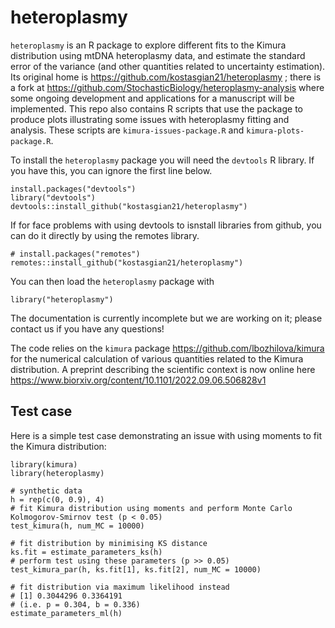 # heteroplasmy

`heteroplasmy` is an R package to explore different fits to the Kimura distribution using mtDNA heteroplasmy data, and estimate the standard error of the variance (and other quantities related to uncertainty estimation). Its original home is https://github.com/kostasgian21/heteroplasmy ; there is a fork at https://github.com/StochasticBiology/heteroplasmy-analysis where some ongoing development and applications for a manuscript will be implemented. This repo also contains R scripts that use the package to produce plots illustrating some issues with heteroplasmy fitting and analysis. These scripts are `kimura-issues-package.R` and `kimura-plots-package.R`.

To install the `heteroplasmy` package you will need the `devtools` R library. If you have this, you can ignore the first line below.

```
install.packages("devtools")
library("devtools")
devtools::install_github("kostasgian21/heteroplasmy")
```

If for face problems with using devtools to isnstall libraries from github, you can do it directly by using the remotes library.

```
# install.packages("remotes")
remotes::install_github("kostasgian21/heteroplasmy")
```


You can then load the `heteroplasmy` package with

`library("heteroplasmy")`

The documentation is currently incomplete but we are working on it; please contact us if you have any questions!

The code relies on the `kimura` package https://github.com/lbozhilova/kimura for the numerical calculation of various quantities related to the Kimura distribution. A preprint describing the scientific context is now online here https://www.biorxiv.org/content/10.1101/2022.09.06.506828v1

Test case
------

Here is a simple test case demonstrating an issue with using moments to fit the Kimura distribution:

```
library(kimura)
library(heteroplasmy)

# synthetic data
h = rep(c(0, 0.9), 4)
# fit Kimura distribution using moments and perform Monte Carlo Kolmogorov-Smirnov test (p < 0.05)
test_kimura(h, num_MC = 10000)

# fit distribution by minimising KS distance
ks.fit = estimate_parameters_ks(h)
# perform test using these parameters (p >> 0.05)
test_kimura_par(h, ks.fit[1], ks.fit[2], num_MC = 10000)

# fit distribution via maximum likelihood instead
# [1] 0.3044296 0.3364191
# (i.e. p = 0.304, b = 0.336)
estimate_parameters_ml(h)
```
